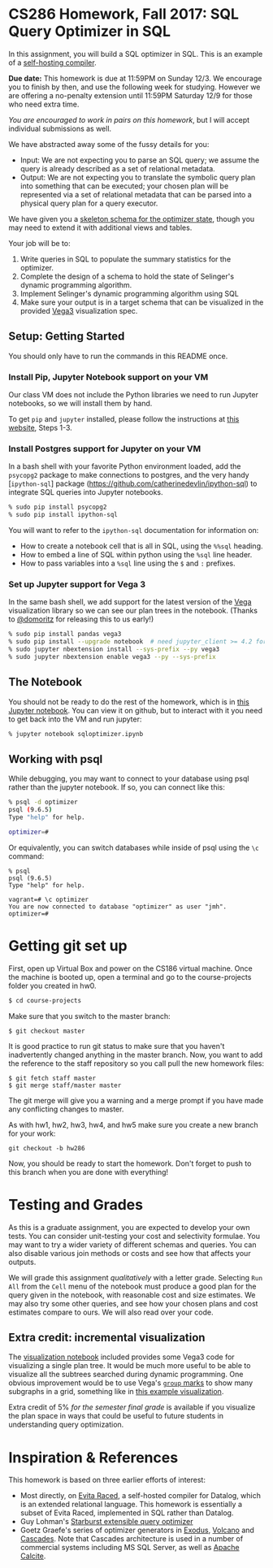 # CS286 Homework, Fall 2017: SQL Query Optimizer in SQL
In this assignment, you will build a SQL optimizer in SQL. This is an example of a [self-hosting compiler](https://en.wikipedia.org/wiki/History_of_compiler_construction#Self-hosting_compilers).

**Due date:** This homework is due at 11:59PM on Sunday 12/3. We encourage you to finish by then, and use the following week for studying. However we are offering a no-penalty extension until 11:59PM Saturday 12/9 for those who need extra time.

*You are encouraged to work in pairs on this homework*, but I will accept individual submissions as well.

We have abstracted away some of the fussy details for you:
  - Input: We are not expecting you to parse an SQL query; we assume the query is already described as a set of relational metadata.
  - Output: We are not expecting you to translate the symbolic query plan into something that can be executed; your chosen plan will be represented via a set of relational metadata that can be parsed into a physical query plan for a query executor.
    
We have given you a [skeleton schema for the optimizer state](img/metaschema.png), though you may need to extend it with additional views and tables.

Your job will be to:
  1. Write queries in SQL to populate the summary statistics for the optimizer.
  2. Complete the design of a schema to hold the state of Selinger's dynamic programming algorithm.
  3. Implement Selinger's dynamic programming algorithm using SQL
  4. Make sure your output is in a target schema that can be visualized in the provided [Vega3](https://github.com/vega/vega) visualization spec.
    
## Setup: Getting Started

You should only have to run the commands in this README once.

### Install Pip, Jupyter Notebook support on your VM
Our class VM does not include the Python libraries we need to run Jupyter notebooks, so we will install them by hand.  

To get `pip` and `jupyter` installed, please follow the instructions at [this website](https://www.digitalocean.com/community/tutorials/how-to-set-up-a-jupyter-notebook-to-run-ipython-on-ubuntu-16-04), Steps 1-3.

### Install Postgres support for Jupyter on your VM
In a bash shell with your favorite Python environment loaded, add the `psycopg2` package to make connections to postgres, and the very handy [`ipython-sql`] package (https://github.com/catherinedevlin/ipython-sql) to integrate SQL queries into Jupyter notebooks.

```bash
% sudo pip install psycopg2
% sudo pip install ipython-sql
```

You will want to refer to the `ipython-sql` documentation for information on:
- How to create a notebook cell that is all in SQL, using the `%%sql` heading.
- How to embed a line of SQL within python using the `%sql` line header.
- How to pass variables into a `%sql` line using the `$` and `:` prefixes.

### Set up Jupyter support for Vega 3
In the same bash shell, we add support for the latest version of the [Vega](https://github.com/vega/vega) visualization library so we can see our plan trees in the notebook.  (Thanks to [@domoritz](https://www.domoritz.de/) for releasing this to us early!)

```bash
% sudo pip install pandas vega3
% sudo pip install --upgrade notebook  # need jupyter_client >= 4.2 for sys-prefix below
% sudo jupyter nbextension install --sys-prefix --py vega3
% sudo jupyter nbextension enable vega3 --py --sys-prefix
```

## The Notebook
You should not be ready to do the rest of the homework, which is in [this Jupyter notebook](sqloptimizer.ipynb).  You can view it on github, but to interact with it you need to get back into the VM and run jupyter:

```bash
% jupyter notebook sqloptimizer.ipynb
```

## Working with psql
While debugging, you may want to connect to your database using psql rather than the jupyter notebook. If so, you can connect like this:
```bash
% psql -d optimizer
psql (9.6.5)
Type "help" for help.

optimizer=#
```
Or equivalently, you can switch databases while inside of psql using the `\c` command:
```
% psql
psql (9.6.5)
Type "help" for help.

vagrant=# \c optimizer
You are now connected to database "optimizer" as user "jmh".
optimizer=# 
```

# Getting git set up
First, open up Virtual Box and power on the CS186 virtual machine. Once the machine is booted up, open a terminal and go to the course-projects folder you created in hw0.

```bash
$ cd course-projects
```

Make sure that you switch to the master branch:
```
$ git checkout master
```

It is good practice to run git status to make sure that you haven't inadvertently changed anything in the master branch. Now, you want to add the reference to the staff repository so you call pull the new homework files:
```
$ git fetch staff master
$ git merge staff/master master
```
The git merge will give you a warning and a merge prompt if you have made any conflicting changes to master.

As with hw1, hw2, hw3, hw4, and hw5 make sure you create a new branch for your work:
```
git checkout -b hw286
```
Now, you should be ready to start the homework. Don't forget to push to this branch when you are done with everything!

# Testing and Grades
As this is a graduate assignment, you are expected to develop your own tests. You can consider unit-testing your cost and selectivity formulae. You may want to try a wider variety of different schemas and queries. You can also disable various join methods or costs and see how that affects your outputs.

We will grade this assignment *qualitatively* with a letter grade. Selecting `Run All` from the `Cell` menu of the notebook must produce a good plan for the query given in the notebook, with reasonable cost and size estimates. We may also try some other queries, and see how your chosen plans and cost estimates compare to ours. We will also read over your code.

## Extra credit: incremental visualization
The [visualization notebook](visualizer.ipynb) included provides some Vega3 code for visualizing a single plan tree. It would be much more useful to be able to visualize all the subtrees searched during dynamic programming. One obvious improvement would be to use Vega's [`group` marks](https://vega.github.io/vega/docs/marks/group/) to show many subgraphs in a grid, something like in [this example visualization](https://vega.github.io/vega/examples/brushing-scatter-plots/).

Extra credit of 5% *for the semester final grade* is available if you visualize the plan space in ways that could be useful to future students in understanding query optimization.

# Inspiration & References
This homework is based on three earlier efforts of interest:
- Most directly, on [Evita Raced](https://scholar.google.com/scholar?cluster=16501830913872386516&hl=en&as_sdt=0,5), a self-hosted compiler for Datalog, which is an extended relational language. This homework is essentially a subset of Evita Raced, implemented in SQL rather than Datalog.
- Guy Lohman's [Starburst extensible query optimizer](https://scholar.google.com/scholar?cluster=10995892643382871734&hl=en&as_sdt=0,5)
- Goetz Graefe's series of optimizer generators in [Exodus](https://scholar.google.com/scholar?cluster=12818289020522526536&hl=en&as_sdt=0,5), [Volcano](https://scholar.google.com/scholar?cluster=2304531151126477511&hl=en&as_sdt=0,5) and [Cascades](https://scholar.google.com/scholar?cluster=4942467188838848130&hl=en&as_sdt=0,5). Note that Cascades architecture is used in a number of commercial systems including MS SQL Server, as well as [Apache Calcite](http://calcite.apache.org).
